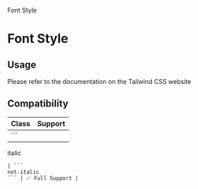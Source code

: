 Font Style

# Font Style

## Usage

Please refer to the documentation on the Tailwind CSS website

## Compatibility

| Class              | Support        |
| ------------------ | -------------- |
| ```
italic
```     | ✅ Full Support |
| ```
not-italic
``` | ✅ Full Support |
